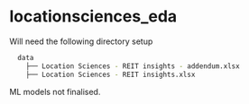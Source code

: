 # locationsciences_eda

Will need the following directory setup

```bash
  data
    ├── Location Sciences - REIT insights - addendum.xlsx
    ├── Location Sciences - REIT insights.xlsx
```

ML models not finalised. 
